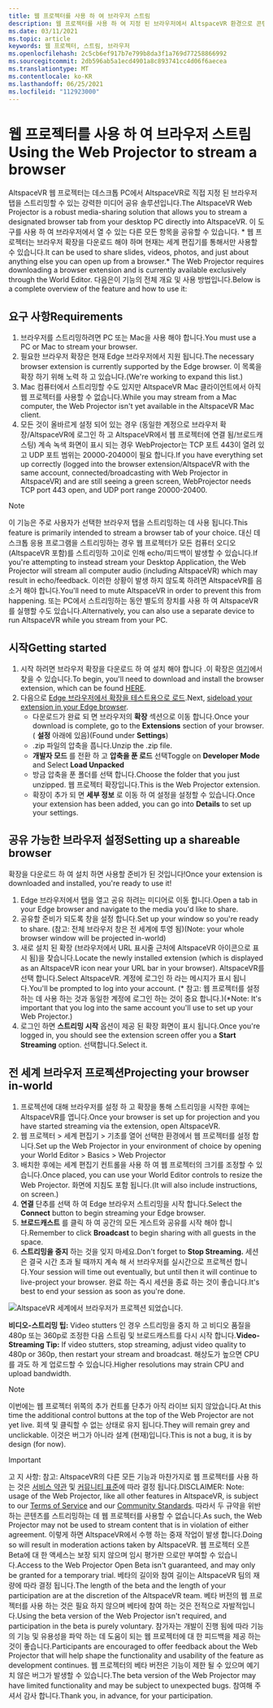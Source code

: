 ```yaml
---
title: 웹 프로젝터를 사용 하 여 브라우저 스트림
description: 웹 프로젝터를 사용 하 여 지정 된 브라우저에서 AltspaceVR 환경으로 콘텐츠를 스트리밍하는 방법에 대해 알아봅니다.
ms.date: 03/11/2021
ms.topic: article
keywords: 웹 프로젝터, 스트림, 브라우저
ms.openlocfilehash: 2c5cb6ef917b7e799b8da3f1a769d77258866992
ms.sourcegitcommit: 2db596ab5a1ecd4901a8c893741cc4d06f6aecea
ms.translationtype: MT
ms.contentlocale: ko-KR
ms.lasthandoff: 06/25/2021
ms.locfileid: "112923000"
---
```

# <a name="using-the-web-projector-to-stream-a-browser"></a><span data-ttu-id="1ac89-104">웹 프로젝터를 사용 하 여 브라우저 스트림</span><span class="sxs-lookup"><span data-stu-id="1ac89-104">Using the Web Projector to stream a browser</span></span>

<span data-ttu-id="1ac89-105">AltspaceVR 웹 프로젝터는 데스크톱 PC에서 AltspaceVR로 직접 지정 된 브라우저 탭을 스트리밍할 수 있는 강력한 미디어 공유 솔루션입니다.</span><span class="sxs-lookup"><span data-stu-id="1ac89-105">The AltspaceVR Web Projector is a robust media-sharing solution that allows you to stream a designated browser tab from your desktop PC directly into AltspaceVR.</span></span> <span data-ttu-id="1ac89-106">이 도구를 사용 하 여 브라우저에서 열 수 있는 다른 모든 항목을 공유할 수 있습니다. \* 웹 프로젝터는 브라우저 확장을 다운로드 해야 하며 현재는 세계 편집기를 통해서만 사용할 수 있습니다.</span><span class="sxs-lookup"><span data-stu-id="1ac89-106">It can be used to share slides, videos, photos, and just about anything else you can open up from a browser.\* The Web Projector requires downloading a browser extension and is currently available exclusively through the World Editor.</span></span> <span data-ttu-id="1ac89-107">다음은이 기능의 전체 개요 및 사용 방법입니다.</span><span class="sxs-lookup"><span data-stu-id="1ac89-107">Below is a complete overview of the feature and how to use it:</span></span>

## <a name="requirements"></a><span data-ttu-id="1ac89-108">요구 사항</span><span class="sxs-lookup"><span data-stu-id="1ac89-108">Requirements</span></span>

1. <span data-ttu-id="1ac89-109">브라우저를 스트리밍하려면 PC 또는 Mac을 사용 해야 합니다.</span><span class="sxs-lookup"><span data-stu-id="1ac89-109">You must use a PC or Mac to stream your browser.</span></span>
2. <span data-ttu-id="1ac89-110">필요한 브라우저 확장은 현재 Edge 브라우저에서 지원 됩니다.</span><span class="sxs-lookup"><span data-stu-id="1ac89-110">The necessary browser extension is currently supported by the Edge browser.</span></span> <span data-ttu-id="1ac89-111">이 목록을 확장 하기 위해 노력 하 고 있습니다.</span><span class="sxs-lookup"><span data-stu-id="1ac89-111">(We're working to expand this list.)</span></span>
3. <span data-ttu-id="1ac89-112">Mac 컴퓨터에서 스트리밍할 수도 있지만 AltspaceVR Mac 클라이언트에서 아직 웹 프로젝터를 사용할 수 없습니다.</span><span class="sxs-lookup"><span data-stu-id="1ac89-112">While you may stream from a Mac computer, the Web Projector isn't yet available in the AltspaceVR Mac client.</span></span>
4. <span data-ttu-id="1ac89-113">모든 것이 올바르게 설정 되어 있는 경우 (동일한 계정으로 브라우저 확장/AltspaceVR에 로그인 하 고 AltspaceVR에서 웹 프로젝터에 연결 됨/브로드캐스팅) 계속 녹색 화면이 표시 되는 경우 WebProjector는 TCP 포트 443이 열려 있고 UDP 포트 범위는 20000-20400이 필요 합니다.</span><span class="sxs-lookup"><span data-stu-id="1ac89-113">If you have everything set up correctly (logged into the browser extension/AltspaceVR with the same account, connected/broadcasting with Web Projector in AltspaceVR) and are still seeing a green screen, WebProjector needs TCP port 443 open, and UDP port range 20000-20400.</span></span>

> [!NOTE]
> <span data-ttu-id="1ac89-114">이 기능은 주로 사용자가 선택한 브라우저 탭을 스트리밍하는 데 사용 됩니다.</span><span class="sxs-lookup"><span data-stu-id="1ac89-114">This feature is primarily intended to stream a browser tab of your choice.</span></span> <span data-ttu-id="1ac89-115">대신 데스크톱 응용 프로그램을 스트리밍하는 경우 웹 프로젝터가 모든 컴퓨터 오디오 (AltspaceVR 포함)를 스트리밍하 고이로 인해 echo/피드백이 발생할 수 있습니다.</span><span class="sxs-lookup"><span data-stu-id="1ac89-115">If you're attempting to instead stream your Desktop Application, the Web Projector will stream all computer audio (including AltspaceVR) which may result in echo/feedback.</span></span> <span data-ttu-id="1ac89-116">이러한 상황이 발생 하지 않도록 하려면 AltspaceVR를 음소거 해야 합니다.</span><span class="sxs-lookup"><span data-stu-id="1ac89-116">You'll need to mute AltspaceVR in order to prevent this from happening.</span></span> <span data-ttu-id="1ac89-117">또는 PC에서 스트리밍하는 동안 별도의 장치를 사용 하 여 AltspaceVR를 실행할 수도 있습니다.</span><span class="sxs-lookup"><span data-stu-id="1ac89-117">Alternatively, you can also use a separate device to run AltspaceVR while you stream from your PC.</span></span>

## <a name="getting-started"></a><span data-ttu-id="1ac89-118">시작</span><span class="sxs-lookup"><span data-stu-id="1ac89-118">Getting started</span></span>

1. <span data-ttu-id="1ac89-119">시작 하려면 브라우저 확장을 다운로드 하 여 설치 해야 합니다 .이 확장은 [여기](https://account.altvr.com/web_projector)에서 찾을 수 있습니다.</span><span class="sxs-lookup"><span data-stu-id="1ac89-119">To begin, you'll need to download and install the browser extension, which can be found [HERE](https://account.altvr.com/web_projector).</span></span>
2. <span data-ttu-id="1ac89-120">다음으로 [Edge 브라우저에서 확장을 테스트용으로 로드](https://docs.microsoft.com/microsoft-edge/extensions-chromium/getting-started/extension-sideloading).</span><span class="sxs-lookup"><span data-stu-id="1ac89-120">Next, [sideload your extension in your Edge browser](https://docs.microsoft.com/microsoft-edge/extensions-chromium/getting-started/extension-sideloading).</span></span>
    * <span data-ttu-id="1ac89-121">다운로드가 완료 되 면 브라우저의 **확장** 섹션으로 이동 합니다.</span><span class="sxs-lookup"><span data-stu-id="1ac89-121">Once your download is complete, go to the **Extensions** section of your browser.</span></span> <span data-ttu-id="1ac89-122">( **설정** 아래에 있음)</span><span class="sxs-lookup"><span data-stu-id="1ac89-122">(Found under **Settings**)</span></span>
    * <span data-ttu-id="1ac89-123">.zip 파일의 압축을 풉니다.</span><span class="sxs-lookup"><span data-stu-id="1ac89-123">Unzip the .zip file.</span></span>
    * <span data-ttu-id="1ac89-124">**개발자 모드** 를 전환 하 고 **압축을 푼 로드** 선택</span><span class="sxs-lookup"><span data-stu-id="1ac89-124">Toggle on **Developer Mode** and Select **Load Unpacked**</span></span>
    * <span data-ttu-id="1ac89-125">방금 압축을 푼 폴더를 선택 합니다.</span><span class="sxs-lookup"><span data-stu-id="1ac89-125">Choose the folder that you just unzipped.</span></span> <span data-ttu-id="1ac89-126">웹 프로젝터 확장입니다.</span><span class="sxs-lookup"><span data-stu-id="1ac89-126">This is the Web Projector extension.</span></span>
    * <span data-ttu-id="1ac89-127">확장이 추가 되 면 **세부 정보** 로 이동 하 여 설정을 설정할 수 있습니다.</span><span class="sxs-lookup"><span data-stu-id="1ac89-127">Once your extension has been added, you can go into **Details** to set up your settings.</span></span>

## <a name="setting-up-a-shareable-browser"></a><span data-ttu-id="1ac89-128">공유 가능한 브라우저 설정</span><span class="sxs-lookup"><span data-stu-id="1ac89-128">Setting up a shareable browser</span></span>

<span data-ttu-id="1ac89-129">확장을 다운로드 하 여 설치 하면 사용할 준비가 된 것입니다!</span><span class="sxs-lookup"><span data-stu-id="1ac89-129">Once your extension is downloaded and installed, you're ready to use it!</span></span>

1. <span data-ttu-id="1ac89-130">Edge 브라우저에서 탭을 열고 공유 하려는 미디어로 이동 합니다.</span><span class="sxs-lookup"><span data-stu-id="1ac89-130">Open a tab in your Edge browser and navigate to the media you'd like to share.</span></span>
2. <span data-ttu-id="1ac89-131">공유할 준비가 되도록 창을 설정 합니다.</span><span class="sxs-lookup"><span data-stu-id="1ac89-131">Set up your window so you're ready to share.</span></span> <span data-ttu-id="1ac89-132">(참고: 전체 브라우저 창은 전 세계에 투영 됨)</span><span class="sxs-lookup"><span data-stu-id="1ac89-132">(Note: your whole browser window will be projected in-world)</span></span>
3. <span data-ttu-id="1ac89-133">새로 설치 된 확장 (브라우저에서 URL 표시줄 근처에 AltspaceVR 아이콘으로 표시 됨)을 찾습니다.</span><span class="sxs-lookup"><span data-stu-id="1ac89-133">Locate the newly installed extension (which is displayed as an AltspaceVR icon near your URL bar in your browser).</span></span> <span data-ttu-id="1ac89-134">AltspaceVR를 선택 합니다.</span><span class="sxs-lookup"><span data-stu-id="1ac89-134">Select AltspaceVR.</span></span> <span data-ttu-id="1ac89-135">계정에 로그인 하 라는 메시지가 표시 됩니다.</span><span class="sxs-lookup"><span data-stu-id="1ac89-135">You'll be prompted to log into your account.</span></span> <span data-ttu-id="1ac89-136">(\* 참고: 웹 프로젝터를 설정 하는 데 사용 하는 것과 동일한 계정에 로그인 하는 것이 중요 합니다.)</span><span class="sxs-lookup"><span data-stu-id="1ac89-136">(\*Note: It's important that you log into the same account you'll use to set up your Web Projector.)</span></span>
4. <span data-ttu-id="1ac89-137">로그인 하면 **스트리밍 시작** 옵션이 제공 된 확장 화면이 표시 됩니다.</span><span class="sxs-lookup"><span data-stu-id="1ac89-137">Once you're logged in, you should see the extension screen offer you a **Start Streaming** option.</span></span> <span data-ttu-id="1ac89-138">선택합니다.</span><span class="sxs-lookup"><span data-stu-id="1ac89-138">Select it.</span></span>

## <a name="projecting-your-browser-in-world"></a><span data-ttu-id="1ac89-139">전 세계 브라우저 프로젝션</span><span class="sxs-lookup"><span data-stu-id="1ac89-139">Projecting your browser in-world</span></span>

1. <span data-ttu-id="1ac89-140">프로젝션에 대해 브라우저를 설정 하 고 확장을 통해 스트리밍을 시작한 후에는 AltspaceVR를 엽니다.</span><span class="sxs-lookup"><span data-stu-id="1ac89-140">Once your browser is set up for projection and you have started streaming via the extension, open AltspaceVR.</span></span>
2. <span data-ttu-id="1ac89-141">웹 프로젝터 > 세계 편집기 > 기초를 열어 선택한 환경에서 웹 프로젝터를 설정 합니다.</span><span class="sxs-lookup"><span data-stu-id="1ac89-141">Set up the Web Projector in your environment of choice by opening your World Editor > Basics > Web Projector</span></span>
3. <span data-ttu-id="1ac89-142">배치한 후에는 세계 편집기 컨트롤을 사용 하 여 웹 프로젝터의 크기를 조정할 수 있습니다.</span><span class="sxs-lookup"><span data-stu-id="1ac89-142">Once placed, you can use your World Editor controls to resize the Web Projector.</span></span> <span data-ttu-id="1ac89-143">화면에 지침도 포함 됩니다.</span><span class="sxs-lookup"><span data-stu-id="1ac89-143">(It will also include instructions, on screen.)</span></span>
4. <span data-ttu-id="1ac89-144">**연결** 단추를 선택 하 여 Edge 브라우저 스트리밍을 시작 합니다.</span><span class="sxs-lookup"><span data-stu-id="1ac89-144">Select the **Connect** button to begin streaming your Edge browser.</span></span>
5. <span data-ttu-id="1ac89-145">**브로드캐스트** 를 클릭 하 여 공간의 모든 게스트와 공유를 시작 해야 합니다.</span><span class="sxs-lookup"><span data-stu-id="1ac89-145">Remember to click **Broadcast** to begin sharing with all guests in the space.</span></span>
6. <span data-ttu-id="1ac89-146">**스트리밍을 중지** 하는 것을 잊지 마세요.</span><span class="sxs-lookup"><span data-stu-id="1ac89-146">Don't forget to **Stop Streaming.**</span></span> <span data-ttu-id="1ac89-147">세션은 결국 시간 초과 될 때까지 계속 해 서 브라우저를 실시간으로 프로젝션 합니다.</span><span class="sxs-lookup"><span data-stu-id="1ac89-147">Your session will time out eventually, but until then it will continue to live-project your browser.</span></span> <span data-ttu-id="1ac89-148">완료 하는 즉시 세션을 종료 하는 것이 좋습니다.</span><span class="sxs-lookup"><span data-stu-id="1ac89-148">It's best to end your session as soon as you're done.</span></span>

![AltspaceVR 세계에서 브라우저가 프로젝션 되었습니다.](images/web-project-img-01.png)

<span data-ttu-id="1ac89-150">**비디오-스트리밍 팁:** Video stutters 인 경우 스트리밍을 중지 하 고 비디오 품질을 480p 또는 360p로 조정한 다음 스트림 및 브로드캐스트를 다시 시작 합니다.</span><span class="sxs-lookup"><span data-stu-id="1ac89-150">**Video-Streaming Tip:** If video stutters, stop streaming, adjust video quality to 480p or 360p, then restart your stream and broadcast.</span></span> <span data-ttu-id="1ac89-151">해상도가 높으면 CPU를 과도 하 게 업로드할 수 있습니다.</span><span class="sxs-lookup"><span data-stu-id="1ac89-151">Higher resolutions may strain CPU and upload bandwidth.</span></span>

> [!NOTE]
> <span data-ttu-id="1ac89-152">이번에는 웹 프로젝터 위쪽의 추가 컨트롤 단추가 아직 라이브 되지 않았습니다.</span><span class="sxs-lookup"><span data-stu-id="1ac89-152">At this time the additional control buttons at the top of the Web Projector are not yet live.</span></span> <span data-ttu-id="1ac89-153">회색 및 클릭할 수 없는 상태로 유지 됩니다.</span><span class="sxs-lookup"><span data-stu-id="1ac89-153">They will remain grey and unclickable.</span></span> <span data-ttu-id="1ac89-154">이것은 버그가 아니라 설계 (현재)입니다.</span><span class="sxs-lookup"><span data-stu-id="1ac89-154">This is not a bug, it is by design (for now).</span></span>

> [!IMPORTANT]
> <span data-ttu-id="1ac89-155">고 지 사항: 참고: AltspaceVR의 다른 모든 기능과 마찬가지로 웹 프로젝터를 사용 하는 것은 [서비스 약관](../community/terms-of-service.md) 및 [커뮤니티 표준](../community/community-standards.md)에 따라 결정 됩니다.</span><span class="sxs-lookup"><span data-stu-id="1ac89-155">DISCLAIMER: Note: usage of the Web Projector, like all other features in AltspaceVR, is subject to our [Terms of Service](../community/terms-of-service.md) and our [Community Standards](../community/community-standards.md).</span></span> <span data-ttu-id="1ac89-156">따라서 두 규약을 위반 하는 콘텐츠를 스트리밍하는 데 웹 프로젝터를 사용할 수 없습니다.</span><span class="sxs-lookup"><span data-stu-id="1ac89-156">As such, the Web Projector may not be used to stream content that is in violation of either agreement.</span></span> <span data-ttu-id="1ac89-157">이렇게 하면 AltspaceVR에서 수행 하는 중재 작업이 발생 합니다.</span><span class="sxs-lookup"><span data-stu-id="1ac89-157">Doing so will result in moderation actions taken by AltspaceVR.</span></span> <span data-ttu-id="1ac89-158">웹 프로젝터 오픈 Beta에 대 한 액세스는 보장 되지 않으며 임시 평가판 으로만 부여할 수 있습니다.</span><span class="sxs-lookup"><span data-stu-id="1ac89-158">Access to the Web Projector Open Beta isn't guaranteed, and may only be granted for a temporary trial.</span></span> <span data-ttu-id="1ac89-159">베타의 길이와 참여 길이는 AltspaceVR 팀의 재량에 따라 결정 됩니다.</span><span class="sxs-lookup"><span data-stu-id="1ac89-159">The length of the beta and the length of your participation are at the discretion of the AltspaceVR team.</span></span> <span data-ttu-id="1ac89-160">베타 버전의 웹 프로젝터를 사용 하는 것은 필요 하지 않으며 베타에 참여 하는 것은 전적으로 자발적입니다.</span><span class="sxs-lookup"><span data-stu-id="1ac89-160">Using the beta version of the Web Projector isn't required, and participation in the beta is purely voluntary.</span></span> <span data-ttu-id="1ac89-161">참가자는 개발이 진행 됨에 따라 기능의 기능 및 유용성을 파악 하는 데 도움이 되는 웹 프로젝터에 대 한 피드백을 제공 하는 것이 좋습니다.</span><span class="sxs-lookup"><span data-stu-id="1ac89-161">Participants are encouraged to offer feedback about the Web Projector that will help shape the functionality and usability of the feature as development continues.</span></span> <span data-ttu-id="1ac89-162">웹 프로젝터의 베타 버전은 기능이 제한 될 수 있으며 예기치 않은 버그가 발생할 수 있습니다.</span><span class="sxs-lookup"><span data-stu-id="1ac89-162">The beta version of the Web Projector may have limited functionality and may be subject to unexpected bugs.</span></span> <span data-ttu-id="1ac89-163">참여해 주셔서 감사 합니다.</span><span class="sxs-lookup"><span data-stu-id="1ac89-163">Thank you, in advance, for your participation.</span></span>
